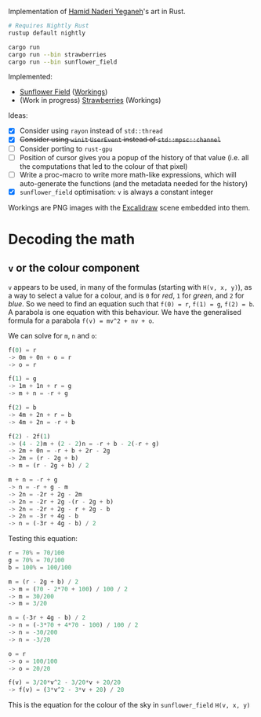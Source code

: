 Implementation of [Hamid Naderi Yeganeh](https://x.com/naderi_yeganeh)'s art in Rust.

```sh
# Requires Nightly Rust
rustup default nightly

cargo run
cargo run --bin strawberries
cargo run --bin sunflower_field
```

Implemented:

- [Sunflower Field](https://x.com/naderi_yeganeh/status/1858455441782534161) ([Workings](./workings/sunflower_field.png))
- (Work in progress) [Strawberries](https://x.com/naderi_yeganeh/status/1860992356037574950) (Workings)

Ideas:

- [x] Consider using `rayon` instead of `std::thread`
- [x] ~~Consider using `winit` `UserEvent` instead of `std::mpsc::channel`~~
- [ ] Consider porting to `rust-gpu`
- [ ] Position of cursor gives you a popup of the history of that value (i.e. all the computations that led to the colour of that pixel)
- [ ] Write a proc-macro to write more math-like expressions, which will auto-generate the functions (and the metadata needed for the history)
- [x] `sunflower_field` optimisation: `v` is always a constant integer

Workings are PNG images with the [Excalidraw](https://excalidraw.com) scene embedded into them.

# Decoding the math

## `v` or the colour component

`v` appears to be used, in many of the formulas (starting with `H(v, x, y)`), as a way to select a value for a colour, and is `0` for _red_, `1` for _green_, and `2` for _blue_.
So we need to find an equation such that `f(0) = r`, `f(1) = g`, `f(2) = b`.
A parabola is one equation with this behaviour.
We have the generalised formula for a parabola `f(v) = mv^2 + nv + o`.

We can solve for `m`, `n` and `o`:

```rs
f(0) = r
-> 0m + 0n + o = r
-> o = r

f(1) = g
-> 1m + 1n + r = g
-> m + n = -r + g

f(2) = b
-> 4m + 2n + r = b
-> 4m + 2n = -r + b

f(2) - 2f(1)
-> (4 - 2)m + (2 - 2)n = -r + b - 2(-r + g)
-> 2m + 0n = -r + b + 2r - 2g
-> 2m = (r - 2g + b)
-> m = (r - 2g + b) / 2

m + n = -r + g
-> n = -r + g - m
-> 2n = -2r + 2g - 2m
-> 2n = -2r + 2g -(r - 2g + b)
-> 2n = -2r + 2g - r + 2g - b
-> 2n = -3r + 4g - b
-> n = (-3r + 4g - b) / 2
```

Testing this equation:

```rs
r = 70% = 70/100
g = 70% = 70/100
b = 100% = 100/100

m = (r - 2g + b) / 2
-> m = (70 - 2*70 + 100) / 100 / 2
-> m = 30/200
-> m = 3/20

n = (-3r + 4g - b) / 2
-> n = (-3*70 + 4*70 - 100) / 100 / 2
-> n = -30/200
-> n = -3/20

o = r
-> o = 100/100
-> o = 20/20

f(v) = 3/20*v^2 - 3/20*v + 20/20
-> f(v) = (3*v^2 - 3*v + 20) / 20
```

This is the equation for the colour of the sky in `sunflower_field` `H(v, x, y)`
